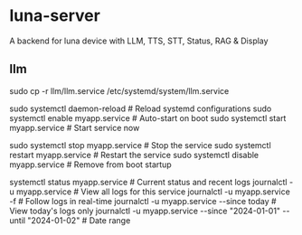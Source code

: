 # luna-server
A backend for luna device with LLM, TTS, STT, Status, RAG &amp; Display

## llm
sudo cp -r llm/llm.service /etc/systemd/system/llm.service

sudo systemctl daemon-reload          # Reload systemd configurations
sudo systemctl enable myapp.service   # Auto-start on boot
sudo systemctl start myapp.service    # Start service now

sudo systemctl stop myapp.service     # Stop the service
sudo systemctl restart myapp.service  # Restart the service
sudo systemctl disable myapp.service  # Remove from boot startup

systemctl status myapp.service        # Current status and recent logs
journalctl -u myapp.service          # View all logs for this service
journalctl -u myapp.service -f       # Follow logs in real-time
journalctl -u myapp.service --since today  # View today's logs only
journalctl -u myapp.service --since "2024-01-01" --until "2024-01-02"  # Date range
